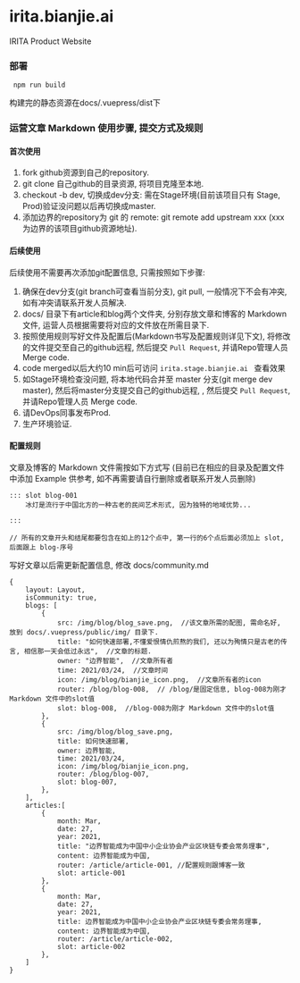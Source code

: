 # irita.bianjie.ai
IRITA Product Website


### 部署

```
 npm run build
```
构建完的静态资源在docs/.vuepress/dist下

### 运营文章 Markdown 使用步骤, 提交方式及规则

#### 首次使用

1. fork github资源到自己的repository.
2. git clone 自己github的目录资源, 将项目克隆至本地.
3. checkout -b dev, 切换成dev分支: 需在Stage环境(目前该项目只有 Stage, Prod)验证没问题以后再切换成master.
4. 添加边界的repository为 git 的 remote: git remote add upstream xxx (xxx 为边界的该项目github资源地址).

#### 后续使用
后续使用不需要再次添加git配置信息, 只需按照如下步骤:

1. 确保在dev分支(git branch可查看当前分支), git pull, 一般情况下不会有冲突, 如有冲突请联系开发人员解决.
2. docs/ 目录下有article和blog两个文件夹, 分别存放文章和博客的 Markdown 文件, 运营人员根据需要将对应的文件放在所需目录下.
3. 按照使用规则写好文件及配置后(Markdown书写及配置规则详见下文), 将修改的文件提交至自己的github远程, 然后提交 `Pull Request`, 并请Repo管理人员 Merge code.
4. code merged以后大约10 min后可访问 `irita.stage.bianjie.ai ` 查看效果
5. 如Stage环境检查没问题, 将本地代码合并至 master 分支(git merge dev master), 然后将master分支提交自己的github远程, , 然后提交 `Pull Request`, 并请Repo管理人员 Merge code.
6. 请DevOps同事发布Prod.
7. 生产环境验证.

#### 配置规则

文章及博客的 Markdown 文件需按如下方式写 (目前已在相应的目录及配置文件中添加 Example 供参考, 如不再需要请自行删除或者联系开发人员删除)
```
::: slot blog-001
    冰灯是流行于中国北方的一种古老的民间艺术形式, 因为独特的地域优势...

:::

// 所有的文章开头和结尾都要包含在如上的12个点中, 第一行的6个点后面必须加上 slot, 后面跟上 blog-序号

```
写好文章以后需更新配置信息, 修改 docs/community.md

```
{
    layout: Layout,
    isCommunity: true,
    blogs: [
        {
            src: /img/blog/blog_save.png,  //该文章所需的配图, 需命名好, 放到 docs/.vuepress/public/img/ 目录下.
            title: "如何快速部署,不懂爱恨情仇煎熬的我们, 还以为殉情只是古老的传言, 相信那一天会低过永远",  //文章的标题.
            owner: "边界智能",  //文章所有者
            time: 2021/03/24,  //文章时间
            icon: /img/blog/bianjie_icon.png,  //文章所有者的icon
            router: /blog/blog-008,  // /blog/是固定信息, blog-008为刚才 Markdown 文件中的slot值
            slot: blog-008,  //blog-008为刚才 Markdown 文件中的slot值
        },
        {
            src: /img/blog/blog_save.png,
            title: 如何快速部署,
            owner: 边界智能,
            time: 2021/03/24,
            icon: /img/blog/bianjie_icon.png,
            router: /blog/blog-007,
            slot: blog-007,
        },
    ],
    articles:[
        {
            month: Mar,
            date: 27,
            year: 2021,
            title: "边界智能成为中国中小企业协会产业区块链专委会常务理事",
            content: 边界智能成为中国, 
            router: /article/article-001, //配置规则跟博客一致
            slot: article-001
        },
        {
            month: Mar,
            date: 27,
            year: 2021,
            title: 边界智能成为中国中小企业协会产业区块链专委会常务理事,
            content: 边界智能成为中国, 
            router: /article/article-002,
            slot: article-002
        },
    ]
}
```



